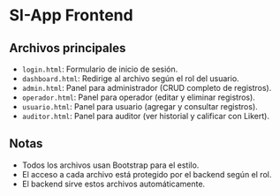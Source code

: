 # SI-App Frontend

## Archivos principales
- `login.html`: Formulario de inicio de sesión.
- `dashboard.html`: Redirige al archivo según el rol del usuario.
- `admin.html`: Panel para administrador (CRUD completo de registros).
- `operador.html`: Panel para operador (editar y eliminar registros).
- `usuario.html`: Panel para usuario (agregar y consultar registros).
- `auditor.html`: Panel para auditor (ver historial y calificar con Likert).

## Notas
- Todos los archivos usan Bootstrap para el estilo.
- El acceso a cada archivo está protegido por el backend según el rol.
- El backend sirve estos archivos automáticamente.
